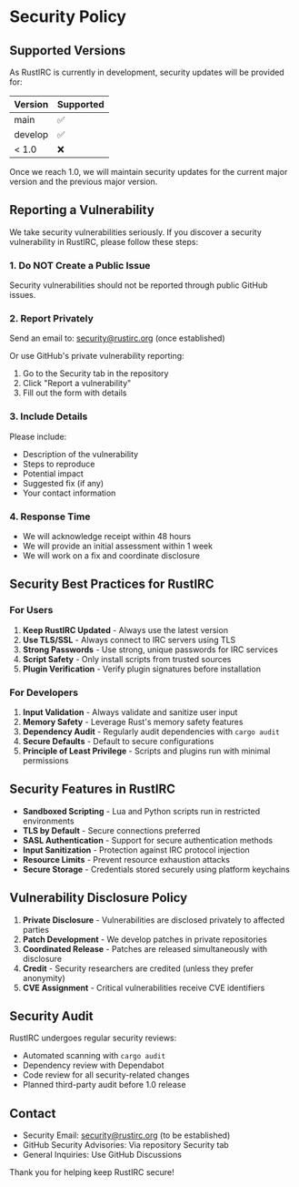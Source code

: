 # Security Policy

## Supported Versions

As RustIRC is currently in development, security updates will be provided for:

| Version | Supported          |
| ------- | ------------------ |
| main    | :white_check_mark: |
| develop | :white_check_mark: |
| < 1.0   | :x:                |

Once we reach 1.0, we will maintain security updates for the current major version and the previous major version.

## Reporting a Vulnerability

We take security vulnerabilities seriously. If you discover a security vulnerability in RustIRC, please follow these steps:

### 1. Do NOT Create a Public Issue

Security vulnerabilities should not be reported through public GitHub issues.

### 2. Report Privately

Send an email to: security@rustirc.org (once established)

Or use GitHub's private vulnerability reporting:
1. Go to the Security tab in the repository
2. Click "Report a vulnerability"
3. Fill out the form with details

### 3. Include Details

Please include:
- Description of the vulnerability
- Steps to reproduce
- Potential impact
- Suggested fix (if any)
- Your contact information

### 4. Response Time

- We will acknowledge receipt within 48 hours
- We will provide an initial assessment within 1 week
- We will work on a fix and coordinate disclosure

## Security Best Practices for RustIRC

### For Users

1. **Keep RustIRC Updated** - Always use the latest version
2. **Use TLS/SSL** - Always connect to IRC servers using TLS
3. **Strong Passwords** - Use strong, unique passwords for IRC services
4. **Script Safety** - Only install scripts from trusted sources
5. **Plugin Verification** - Verify plugin signatures before installation

### For Developers

1. **Input Validation** - Always validate and sanitize user input
2. **Memory Safety** - Leverage Rust's memory safety features
3. **Dependency Audit** - Regularly audit dependencies with `cargo audit`
4. **Secure Defaults** - Default to secure configurations
5. **Principle of Least Privilege** - Scripts and plugins run with minimal permissions

## Security Features in RustIRC

- **Sandboxed Scripting** - Lua and Python scripts run in restricted environments
- **TLS by Default** - Secure connections preferred
- **SASL Authentication** - Support for secure authentication methods
- **Input Sanitization** - Protection against IRC protocol injection
- **Resource Limits** - Prevent resource exhaustion attacks
- **Secure Storage** - Credentials stored securely using platform keychains

## Vulnerability Disclosure Policy

1. **Private Disclosure** - Vulnerabilities are disclosed privately to affected parties
2. **Patch Development** - We develop patches in private repositories
3. **Coordinated Release** - Patches are released simultaneously with disclosure
4. **Credit** - Security researchers are credited (unless they prefer anonymity)
5. **CVE Assignment** - Critical vulnerabilities receive CVE identifiers

## Security Audit

RustIRC undergoes regular security reviews:
- Automated scanning with `cargo audit`
- Dependency review with Dependabot
- Code review for all security-related changes
- Planned third-party audit before 1.0 release

## Contact

- Security Email: security@rustirc.org (to be established)
- GitHub Security Advisories: Via repository Security tab
- General Inquiries: Use GitHub Discussions

Thank you for helping keep RustIRC secure!
